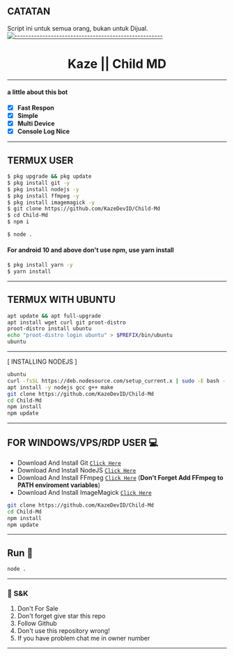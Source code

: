 ## CATATAN

Script ini untuk semua orang, bukan untuk Dijual.
[![-----------------------------------------------------](https://raw.githubusercontent.com/andreasbm/readme/master/assets/lines/colored.png)](#table-of-contents)

<h1 align="center">Kaze || Child MD</h1>

---

#### a little about this bot

- [x] **Fast Respon**
- [x] **Simple**
- [x] **Multi Device**
- [x] **Console Log Nice**

---

## TERMUX USER

```bash
$ pkg upgrade && pkg update
$ pkg install git -y
$ pkg install nodejs -y
$ pkg install ffmpeg -y
$ pkg install imagemagick -y
$ git clone https://github.com/KazeDevID/Child-Md
$ cd Child-Md
$ npm i
```

```bash
$ node .
```

#### For android 10 and above don't use npm, use yarn install

```bash
$ pkg install yarn -y
$ yarn install
```

---

## TERMUX WITH UBUNTU

```bash
apt update && apt full-upgrade
apt install wget curl git proot-distro
proot-distro install ubuntu
echo "proot-distro login ubuntu" > $PREFIX/bin/ubuntu
ubuntu
```

---

[ INSTALLING NODEJS ]

```bash
ubuntu
curl -fsSL https://deb.nodesource.com/setup_current.x | sudo -E bash -
apt install -y nodejs gcc g++ make
git clone https://github.com/KazeDevID/Child-Md
cd Child-Md
npm install
npm update
```

---

## FOR WINDOWS/VPS/RDP USER 💻

- Download And Install Git [`Click Here`](https://git-scm.com/downloads)
- Download And Install NodeJS [`Click Here`](https://nodejs.org/en/download)
- Download And Install FFmpeg [`Click Here`](https://ffmpeg.org/download.html) (**Don't Forget Add FFmpeg to PATH enviroment variables**)
- Download And Install ImageMagick [`Click Here`](https://imagemagick.org/script/download.php)

```bash
git clone https://github.com/KazeDevID/Child-Md
cd Child-Md
npm install
npm update
```

---

## Run 🏃

```bash
node .
```

---

### 📮 S&K

1. Don't For Sale
2. Don't forget give star this repo
3. Follow Github
4. Don't use this repository wrong!
5. If you have problem chat me in owner number

---
